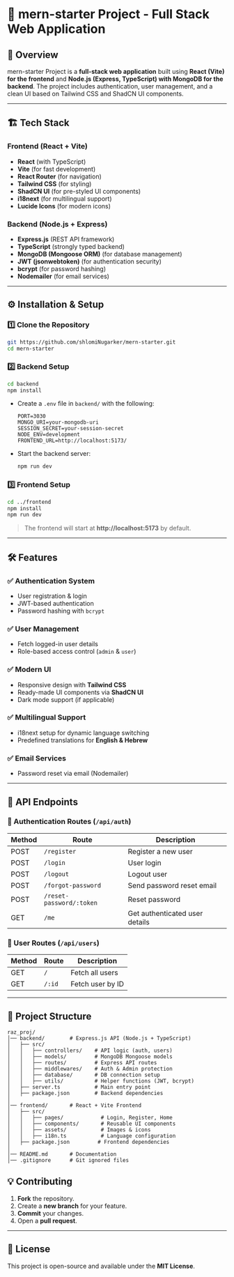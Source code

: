 # 🚀 mern-starter Project - Full Stack Web Application

## 📌 Overview

mern-starter Project is a **full-stack web application** built using **React (Vite) for the frontend** and **Node.js (Express, TypeScript) with MongoDB for the backend**. The project includes authentication, user management, and a clean UI based on Tailwind CSS and ShadCN UI components.

---

## 🏗️ Tech Stack

### **Frontend** (React + Vite)

- **React** (with TypeScript)
- **Vite** (for fast development)
- **React Router** (for navigation)
- **Tailwind CSS** (for styling)
- **ShadCN UI** (for pre-styled UI components)
- **i18next** (for multilingual support)
- **Lucide Icons** (for modern icons)

### **Backend** (Node.js + Express)

- **Express.js** (REST API framework)
- **TypeScript** (strongly typed backend)
- **MongoDB (Mongoose ORM)** (for database management)
- **JWT (jsonwebtoken)** (for authentication security)
- **bcrypt** (for password hashing)
- **Nodemailer** (for email services)

---

## ⚙️ Installation & Setup

### **1️⃣ Clone the Repository**

```sh
git https://github.com/shlomiNugarker/mern-starter.git
cd mern-starter
```

### **2️⃣ Backend Setup**

```sh
cd backend
npm install
```

- Create a `.env` file in `backend/` with the following:
  ```env
  PORT=3030
  MONGO_URI=your-mongodb-uri
  SESSION_SECRET=your-session-secret
  NODE_ENV=development
  FRONTEND_URL=http://localhost:5173/
  ```
- Start the backend server:
  ```sh
  npm run dev
  ```

### **3️⃣ Frontend Setup**

```sh
cd ../frontend
npm install
npm run dev
```

> The frontend will start at **http://localhost:5173** by default.

---

## 🛠️ Features

### ✅ **Authentication System**

- User registration & login
- JWT-based authentication
- Password hashing with `bcrypt`

### ✅ **User Management**

- Fetch logged-in user details
- Role-based access control (`admin` & `user`)

### ✅ **Modern UI**

- Responsive design with **Tailwind CSS**
- Ready-made UI components via **ShadCN UI**
- Dark mode support (if applicable)

### ✅ **Multilingual Support**

- i18next setup for dynamic language switching
- Predefined translations for **English & Hebrew**

### ✅ **Email Services**

- Password reset via email (Nodemailer)

---

## 🔗 API Endpoints

### **🔐 Authentication Routes** (`/api/auth`)

| Method | Route                    | Description                    |
| ------ | ------------------------ | ------------------------------ |
| POST   | `/register`              | Register a new user            |
| POST   | `/login`                 | User login                     |
| POST   | `/logout`                | Logout user                    |
| POST   | `/forgot-password`       | Send password reset email      |
| POST   | `/reset-password/:token` | Reset password                 |
| GET    | `/me`                    | Get authenticated user details |

### **👤 User Routes** (`/api/users`)

| Method | Route  | Description      |
| ------ | ------ | ---------------- |
| GET    | `/`    | Fetch all users  |
| GET    | `/:id` | Fetch user by ID |

---

## 📂 Project Structure

```
raz_proj/
│── backend/        # Express.js API (Node.js + TypeScript)
│   ├── src/
│   │   ├── controllers/    # API logic (auth, users)
│   │   ├── models/         # MongoDB Mongoose models
│   │   ├── routes/         # Express API routes
│   │   ├── middlewares/    # Auth & Admin protection
│   │   ├── database/       # DB connection setup
│   │   ├── utils/          # Helper functions (JWT, bcrypt)
│   ├── server.ts           # Main entry point
│   ├── package.json        # Backend dependencies
│
│── frontend/       # React + Vite Frontend
│   ├── src/
│   │   ├── pages/            # Login, Register, Home
│   │   ├── components/       # Reusable UI components
│   │   ├── assets/           # Images & icons
│   │   ├── i18n.ts           # Language configuration
│   ├── package.json         # Frontend dependencies
│
│── README.md       # Documentation
│── .gitignore      # Git ignored files
```

## 💡 Contributing

1. **Fork** the repository.
2. Create a **new branch** for your feature.
3. **Commit** your changes.
4. Open a **pull request**.

---

## 📜 License

This project is open-source and available under the **MIT License**.
